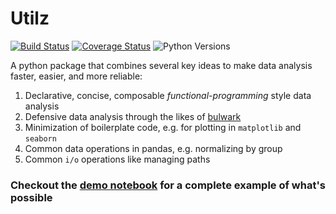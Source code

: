 # Utilz
[![Build Status](https://api.travis-ci.com/ejolly/utilz.svg?branch=master)](https://travis-ci.com/ejolly/utilz)
[![Coverage Status](https://coveralls.io/repos/github/ejolly/utilz/badge.svg?branch=master)](https://coveralls.io/github/ejolly/utilz?branch=master)
![Python Versions](https://img.shields.io/badge/python-3.6%20%7C%203.7%20%7C%203.8-blue)

A python package that combines several key ideas to make data analysis faster, easier, and more reliable:  

1. Declarative, concise, composable *functional-programming* style data analysis
2. Defensive data analysis through the likes of [bulwark](https://bulwark.readthedocs.io/en/latest/index.html)
3. Minimization of boilerplate code, e.g. for plotting in `matplotlib` and `seaborn`
4. Common data operations in pandas, e.g. normalizing by group
5. Common `i/o` operations like managing paths

### Checkout the [demo notebook](https://eshinjolly.com/utilz/api/fp_data_analysis) for a complete example of what's possible